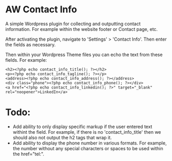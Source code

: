 # AW Contact Info
 A simple Wordpress plugin for collecting and outputting contact information. For example within the website footer or Contact page, etc.

After activating the plugin, navigate to 'Settings' > 'Contact Info'. Then enter the fields as necessary.

Then within your Wordpress Theme files you can echo the text from these fields. For example:

    <h2><?php echo contact_info_title(); ?></h2>
    <p><?php echo contact_info_tagline(); ?></p>
    <address><?php echo contact_info_address(); ?></address>
    <div class="phone"><?php echo contact_info_phone(); ?></div>
    <a href="<?php echo contact_info_linkedin(); ?>" target="_blank" rel="noopener">LinkedIn</a>

# Todo:
* Add ability to only display specific markup if the user entered text withint the field. For example, if there is no 'contact_info_title' then we should also not output the h2 tags that wrap it.
* Add ability to display the phone number in various formats. For example, the number without any special characters or spaces to be used within the href="tel:".